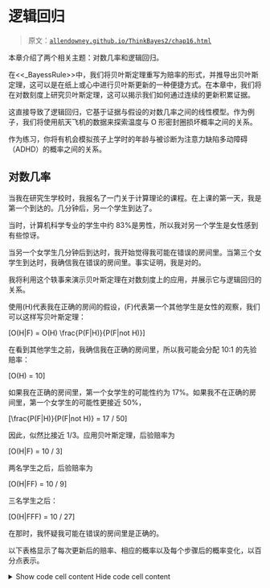 # 逻辑回归

> 原文：[`allendowney.github.io/ThinkBayes2/chap16.html`](https://allendowney.github.io/ThinkBayes2/chap16.html)

本章介绍了两个相关主题：对数几率和逻辑回归。

在<<_BayessRule>>中，我们将贝叶斯定理重写为赔率的形式，并推导出贝叶斯定理，这可以是在纸上或心中进行贝叶斯更新的一种便捷方式。在本章中，我们将在对数刻度上研究贝叶斯定理，这可以揭示我们如何通过连续的更新积累证据。

这直接导致了逻辑回归，它基于证据与假设的对数几率之间的线性模型。作为例子，我们将使用航天飞机的数据来探索温度与 O 形密封圈损坏概率之间的关系。

作为练习，你将有机会模拟孩子上学时的年龄与被诊断为注意力缺陷多动障碍（ADHD）的概率之间的关系。

## 对数几率

当我在研究生学校时，我报名了一门关于计算理论的课程。在上课的第一天，我是第一个到达的。几分钟后，另一个学生到达了。

当时，计算机科学专业的学生中约 83%是男性，所以我对另一个学生是女性感到有些惊讶。

当另一个女学生几分钟后到达时，我开始觉得我可能在错误的房间里。当第三个女学生到达时，我确信我在错误的房间里。事实证明，我是对的。

我将利用这个轶事来演示贝叶斯定理在对数刻度上的应用，并展示它与逻辑回归的关系。

使用\(H\)代表我在正确的房间的假设，\(F\)代表第一个其他学生是女性的观察，我们可以这样写贝叶斯定理：

\[O(H|F) = O(H) \frac{P(F|H)}{P(F|not H)}\]

在看到其他学生之前，我确信我在正确的房间里，所以我可能会分配 10:1 的先验赔率：

\[O(H) = 10\]

如果我在正确的房间里，第一个女学生的可能性约为 17%。如果我不在正确的房间里，第一个女学生的可能性更接近 50%，

\[\frac{P(F|H)}{P(F|not H)} = 17 / 50\]

因此，似然比接近 1/3。应用贝叶斯定理，后验赔率为

\[O(H|F) = 10 / 3\]

两名学生之后，后验赔率为

\[O(H|FF) = 10 / 9\]

三名学生之后：

\[O(H|FFF) = 10 / 27\]

在那时，我怀疑我可能在错误的房间里是正确的。

以下表格显示了每次更新后的赔率、相应的概率以及每个步骤后的概率变化，以百分点表示。

<details class="hide above-input"><summary aria-label="Toggle hidden content">Show code cell content Hide code cell content</summary>

```py
def prob(o):
    return o / (o+1) 
```</details> <details class="hide above-input"><summary aria-label="Toggle hidden content">Show code cell source Hide code cell source</summary>

```py
import pandas as pd

index = ['prior', '1 student', '2 students', '3 students']

table = pd.DataFrame(index=index)
table['odds'] = [10, 10/3, 10/9, 10/27]
table['prob'] = prob(table['odds'])
table['prob diff'] = table['prob'].diff() * 100
table.fillna('--') 
```</details>

|  | 奇数 | 概率 | 概率差 |
| --- | --- | --- | --- |
| 先验 | 10.000000 | 0.909091 | -- |
| 1 名学生 | 3.333333 | 0.769231 | -13.986014 |
| 2 名学生 | 1.111111 | 0.526316 | -24.291498 |
| 3 名学生 | 0.370370 | 0.270270 | -25.604552 |

每次更新使用相同的似然度，但概率的变化并不相同。第一次更新将概率减少了大约 14 个百分点，第二次减少了 24 个百分点，第三次减少了 26 个百分点。这对于这种更新是正常的，事实上是必要的；如果变化是相同大小的，我们很快就会得到负概率。

几率遵循更明显的模式。因为每次更新都将几率乘以相同的似然比，所以几率形成一个几何序列。这让我们考虑另一种表示不确定性的方式：**对数几率**，它是几率的对数，通常使用自然对数（以\(e\)为底）表示。

将对数几率添加到表中：

<details class="hide above-input"><summary aria-label="Toggle hidden content">显示代码单元格源代码 隐藏代码单元格源代码</summary>

```py
import numpy as np

table['log odds'] = np.log(table['odds'])
table['log odds diff'] = table['log odds'].diff()
table.fillna('--') 
```</details>

|  | 几率 | 概率 | 概率差 | 对数几率 | 对数几率差 |
| --- | --- | --- | --- | --- | --- |
| 先验 | 10.000000 | 0.909091 | -- | 2.302585 | -- |
| 1 名学生 | 3.333333 | 0.769231 | -13.986014 | 1.203973 | -1.098612 |
| 2 名学生 | 1.111111 | 0.526316 | -24.291498 | 0.105361 | -1.098612 |
| 3 名学生 | 0.370370 | 0.270270 | -25.604552 | -0.993252 | -1.098612 |

你可能会注意到：

+   当概率大于 0.5 时，几率大于 1，对数几率为正。

+   当概率小于 0.5 时，几率小于 1，对数几率为负数。

你可能还会注意到对数几率是等间距的。每次更新后对数几率的变化是似然比的对数。

```py
np.log(1/3) 
```

```py
-1.0986122886681098 
```

在这个例子中是正确的，我们可以通过对 Bayes 定理的两边取对数来证明这一点。

\[\log O(H|F) = \log O(H) + \log \frac{P(F|H)}{P(F|not H)}\]

在对数几率尺度上，贝叶斯更新是可加的。因此，如果\(F^x\)表示我在等待时到达\(x\)名女学生，那么我在正确房间的后验对数几率为：

\[\log O(H|F^x) = \log O(H) + x \log \frac{P(F|H)}{P(F|not H)}\]

这个方程表示对数似然比和后验对数几率之间的线性关系。

在这个例子中，线性方程是精确的，但即使不是，通常也可以使用线性函数来模拟解释变量\(x\)与以对数几率表示的因变量之间的关系，如下所示：

\[\log O(H | x) = \beta_0 + \beta_1 x\]

其中\(\beta_0\)和\(\beta_1\)是未知参数：

+   截距\(\beta_0\)是当\(x\)为 0 时的假设对数几率。

+   斜率\(\beta_1\)是似然比的对数。

这个方程是逻辑回归的基础。

## 航天飞机问题

作为逻辑回归的一个例子，我将解决 Cameron Davidson-Pilon 的书[*Bayesian Methods for Hackers*](http://nbviewer.jupyter.org/github/CamDavidsonPilon/Probabilistic-Programming-and-Bayesian-Methods-for-Hackers/blob/master/Chapter2_MorePyMC/Ch2_MorePyMC_PyMC2.ipynb)中的一个问题。他写道：

> “1986 年 1 月 28 日，美国航天飞机计划的第 25 次飞行在发射后不久，航天飞机挑战者号的火箭助推器之一爆炸，导致全部七名机组人员遇难。事故调查委员会得出的结论是，事故是由火箭助推器上的一个 O 形圈失效引起的，而这种失效是由于一个有缺陷的设计，使得 O 形圈对包括外部温度在内的多种因素敏感。在之前的 24 次飞行中，有 23 次（一次在海上丢失）有 O 形圈失效的数据可用，并且这些数据在挑战者号发射前的晚上进行了讨论，但不幸的是，只有 7 次飞行中发生损坏事件的数据被认为是重要的，而且这些数据被认为没有明显的趋势。”

该数据集最初来自[这篇论文](https://amstat.tandfonline.com/doi/abs/10.1080/01621459.1989.10478858)，也可以从[Davidson-Pilon](https://raw.githubusercontent.com/CamDavidsonPilon/Probabilistic-Programming-and-Bayesian-Methods-for-Hackers/master/Chapter2_MorePyMC/data/challenger_data.csv)获取。

<details class="hide above-input"><summary aria-label="Toggle hidden content">显示代码单元格内容 隐藏代码单元格内容</summary>

```py
download('https://raw.githubusercontent.com/CamDavidsonPilon/Probabilistic-Programming-and-Bayesian-Methods-for-Hackers/master/Chapter2_MorePyMC/data/challenger_data.csv') 
```</details>

我将读取数据并进行一些清理。

<details class="hide above-input"><summary aria-label="Toggle hidden content">显示代码单元格内容隐藏代码单元格内容</summary>

```py
data = pd.read_csv('challenger_data.csv', parse_dates=[0])

# avoiding column names with spaces
data.rename(columns={'Damage Incident': 'Damage'}, inplace=True)

# dropping row 3, in which Damage Incident is NaN,
# and row 24, which is the record for the Challenger
data.drop(labels=[3, 24], inplace=True)

# convert the Damage column to integer
data['Damage'] = data['Damage'].astype(int)

data 
```

|  | 日期 | 温度 | 损坏 |
| --- | --- | --- | --- |
| 0 | 1981-04-12 | 66 | 0 |
| 1 | 1981-11-12 | 70 | 1 |
| 2 | 1982-03-22 | 69 | 0 |
| 4 | 1982-01-11 | 68 | 0 |
| 5 | 1983-04-04 | 67 | 0 |
| 6 | 1983-06-18 | 72 | 0 |
| 7 | 1983-08-30 | 73 | 0 |
| 8 | 1983-11-28 | 70 | 0 |
| 9 | 1984-02-03 | 57 | 1 |
| 10 | 1984-04-06 | 63 | 1 |
| 11 | 1984-08-30 | 70 | 1 |
| 12 | 1984-10-05 | 78 | 0 |
| 13 | 1984-11-08 | 67 | 0 |
| 14 | 1985-01-24 | 53 | 1 |
| 15 | 1985-04-12 | 67 | 0 |
| 16 | 1985-04-29 | 75 | 0 |
| 17 | 1985-06-17 | 70 | 0 |
| 18 | 1985-07-29 | 81 | 0 |
| 19 | 1985-08-27 | 76 | 0 |
| 20 | 1985-10-03 | 79 | 0 |
| 21 | 1985-10-30 | 75 | 1 |
| 22 | 1985-11-26 | 76 | 0 |

| 23 | 1986-01-12 | 58 | 1 |</details>

以下是前几行：

<details class="hide above-input"><summary aria-label="Toggle hidden content">显示代码单元格源代码隐藏代码单元格源代码</summary>

```py
data.head() 
```</details>

|  | 日期 | 温度 | 损坏 |
| --- | --- | --- | --- |
| 0 | 1981-04-12 | 66 | 0 |
| 1 | 1981-11-12 | 70 | 1 |
| 2 | 1982-03-22 | 69 | 0 |
| 4 | 1982-01-11 | 68 | 0 |
| 5 | 1983-04-04 | 67 | 0 |

列如下：

+   `日期`：发射日期，

+   `温度`：华氏温度，

+   `损坏`：如果发生损坏事件，则为`1`，否则为`0`。

数据集中有 23 次发射，其中 7 次发生了损坏事件。

<details class="hide above-input"><summary aria-label="Toggle hidden content">显示代码单元格内容隐藏代码单元格内容</summary>

```py
len(data), data['Damage'].sum() 
```

```py
(23, 7) 
```</details>

以下图显示了损坏和温度之间的关系。

<details class="hide above-input"><summary aria-label="Toggle hidden content">显示代码单元格源代码隐藏代码单元格源代码</summary>

```py
import matplotlib.pyplot as plt
from utils import decorate

def plot_data(data):
  """Plot damage as a function of temperature.

 data: DataFrame
 """
    plt.plot(data['Temperature'], data['Damage'], 'o', 
             label='data', color='C0', alpha=0.4)

    decorate(ylabel="Probability of damage",
         xlabel="Outside temperature (deg F)",
         title="Damage to O-Rings vs Temperature") 
```</details> <details class="hide above-input"><summary aria-label="Toggle hidden content">显示代码单元格源代码隐藏代码单元格源代码</summary>

```py
plot_data(data) 
```</details> ![_images/9c176560b9752003e2f6e6e100518c13a4375e65aa388ab988866eb61c444569.png](img/d4d696fb17142eb2541d5857df0c70b9.png)

当室外温度低于 65 度时，O 形圈总是会受损。当温度高于 65 度时，通常不会受损。

根据这个图，似乎有理由认为损坏的概率与温度有关。如果我们假设这个概率遵循逻辑模型，我们可以写成：

\[\log O(H | x) = \beta_0 + \beta_1 x\]

其中\(H\)是 O 形圈将受损的假设，\(x\)是温度，\(\beta_0\)和\(\beta_1\)是我们将要估计的参数。出于我很快会解释的原因，我将定义\(x\)为温度，通过一个偏移量进行了平移，使其平均值为 0。

```py
offset = data['Temperature'].mean().round()
data['x'] = data['Temperature'] - offset
offset 
```

```py
70.0 
```

为了保持一致，我将创建一个名为`y`的`Damage`列的副本。

```py
data['y'] = data['Damage'] 
```

在进行贝叶斯更新之前，我将使用`statsmodels`来运行传统（非贝叶斯）逻辑回归。

```py
import statsmodels.formula.api as smf

formula = 'y ~ x'
results = smf.logit(formula, data=data).fit(disp=False)
results.params 
```

```py
Intercept   -1.208490
x           -0.232163
dtype: float64 
```

`results`包含每个参数的“点估计”，即单个值而不是后验分布。

截距约为-1.2，估计斜率约为-0.23。为了查看这些参数的含义，我将使用它们来计算一系列温度的概率。以下是范围：

```py
inter = results.params['Intercept']
slope = results.params['x']
xs = np.arange(53, 83) - offset 
```

我们可以使用逻辑回归方程来计算对数几率：

```py
log_odds = inter + slope * xs 
```

然后转换为概率。

```py
odds = np.exp(log_odds)
ps = odds / (odds + 1) 
```

<details class="hide above-input"><summary aria-label="Toggle hidden content">显示代码单元格内容隐藏代码单元格内容</summary>

```py
ps.mean() 
```

```py
0.4155141126966854 
```</details>

将对数几率转换为概率是一个很常见的操作，它有一个名字，`expit`，SciPy 提供了一个计算它的函数。

```py
from scipy.special import expit

ps = expit(inter + slope * xs) 
```

<details class="hide above-input"><summary aria-label="Toggle hidden content">显示代码单元格内容隐藏代码单元格内容</summary>

```py
ps.mean() 
```

```py
0.4155141126966854 
```</details>

这是具有这些估计参数的逻辑模型的样子。

<details class="hide above-input"><summary aria-label="Toggle hidden content">显示代码单元格源代码 隐藏代码单元格源代码</summary>

```py
plt.plot(xs+offset, ps, label='model', color='C1')

plot_data(data) 
```</details> ![_images/184359ae741869c825727d898cd709c7876cb15a30627a4ac069ec7a766dda27.png](img/02337f43c9bd6ff6ed033cb5db254145.png)

在低温下，损坏的概率很高；在高温下，它接近于 0。

但这是基于传统的逻辑回归。现在我们将进行贝叶斯版本。

## 先验分布

我将为两个参数使用均匀分布，使用上一节的点估计来帮助我选择上限和下限。

```py
from utils import make_uniform

qs = np.linspace(-5, 1, num=101)
prior_inter = make_uniform(qs, 'Intercept') 
```

```py
qs = np.linspace(-0.8, 0.1, num=101)
prior_slope = make_uniform(qs, 'Slope') 
```

我们可以使用`make_joint`来构建联合先验分布。

```py
from utils import make_joint

joint = make_joint(prior_inter, prior_slope) 
```

`intercept`的值沿着列进行，`slope`的值沿着行进行。

对于这个问题，将先验“堆叠”起来，使参数成为`MultiIndex`中的级别，并将结果放入`Pmf`中会很方便。

```py
from empiricaldist import Pmf

joint_pmf = Pmf(joint.stack())
joint_pmf.head() 
```

|  |  | 概率 |
| --- | --- | --- |
| --- | --- | ---  |
| 斜率 | 截距 |  |
| --- | --- | ---  |
| -0.8 | -5.00 | 0.000098 |
| -4.94 | 0.000098 |
| -4.88 | 0.000098 |

`joint_pmf`是一个具有索引中的两个级别的`Pmf`，一个用于每个参数。这使得很容易循环遍历可能的参数对，正如我们将在下一节中看到的那样。

## 可能性

要进行更新，我们必须计算每对参数的数据的可能性。

为了使这更容易，我将按温度`x`对数据进行分组，并计算每个温度的发射次数和损坏事件的次数。

```py
grouped = data.groupby('x')['y'].agg(['count', 'sum'])
grouped.head() 
```

|  | 计数 | 总和 |
| --- | --- | --- |
| --- | --- | ---  |
| x |  |  |
| --- | --- | ---  |
| -17.0 | 1 | 1 |
| -13.0 | 1 | 1 |
| -12.0 | 1 | 1 |
| -7.0 | 1 | 1 |
| -4.0 | 1 | 0 |

结果是一个`DataFrame`，有两列：`count`是每个温度的发射次数；`sum`是损坏事件的次数。为了与二项分布的参数一致，我将它们分配给名为`ns`和`ks`的变量。

```py
ns = grouped['count']
ks = grouped['sum'] 
```

要计算数据的可能性，让我们暂时假设我们刚刚估计的参数`slope`和`inter`是正确的。

我们可以使用它们来计算每次发射温度的损坏概率，如下所示：

```py
xs = grouped.index
ps = expit(inter + slope * xs) 
```

`ps`包含根据模型每次发射温度的损坏概率。

现在，对于每个温度，我们有`ns`，`ps`和`ks`；我们可以使用二项分布来计算数据的可能性。

```py
from scipy.stats import binom

likes = binom.pmf(ks, ns, ps)
likes 
```

```py
array([0.93924781, 0.85931657, 0.82884484, 0.60268105, 0.56950687,
       0.24446388, 0.67790595, 0.72637895, 0.18815003, 0.8419509 ,
       0.87045398, 0.15645171, 0.86667894, 0.95545945, 0.96435859,
       0.97729671]) 
```

`likes`的每个元素是在`n`次发射中看到`k`次损坏事件的概率，如果损坏的概率是`p`。整个数据集的可能性是该数组的乘积。

```py
likes.prod() 
```

```py
0.0004653644508250066 
```

这就是我们如何计算特定参数对的数据可能性。现在我们可以计算所有可能对的数据可能性：

```py
likelihood = joint_pmf.copy()
for slope, inter in joint_pmf.index:
    ps = expit(inter + slope * xs)
    likes = binom.pmf(ks, ns, ps)
    likelihood[slope, inter] = likes.prod() 
```

为了初始化`likelihood`，我们复制`joint_pmf`，这是一种确保`likelihood`具有与`joint_pmf`相同的类型、索引和数据类型的便捷方式。

循环迭代参数。对于每个可能的对，它使用逻辑模型计算`ps`，计算数据的可能性，并将结果分配给`likelihood`中的一行。

## 更新

现在我们可以以通常的方式计算后验分布。

```py
posterior_pmf = joint_pmf * likelihood
posterior_pmf.normalize() 
```

因为我们使用了均匀先验，具有最高可能性的参数对也是具有最大后验概率的参数对：

<details class="hide above-input"><summary aria-label="Toggle hidden content">显示代码单元格内容 隐藏代码单元格内容</summary>

```py
pd.Series(posterior_pmf.max_prob(),
          index=['slope', 'inter']) 
```

```py
slope   -0.233
inter   -1.220
dtype: float64 
```</details>

因此，我们可以确认贝叶斯更新的结果与 StatsModels 计算的最大似然估计一致：

<details class="hide above-input"><summary aria-label="Toggle hidden content">显示代码单元格内容 隐藏代码单元格内容</summary>

```py
results.params 
```

```py
Intercept   -1.208490
x           -0.232163
dtype: float64 
```</details>

它们大致相同，在我们使用的网格的精度范围内。

如果我们取消堆叠后验`Pmf`，我们可以绘制联合后验分布的轮廓图。

```py
from utils import plot_contour

joint_posterior = posterior_pmf.unstack()
plot_contour(joint_posterior)
decorate(title='Joint posterior distribution') 
```

![_images/6fa00d5595996c520a41b3e76de338d79c39c384f930bc01ba19b7604f32c850.png](img/fb6869a9be510eeca3c1389df899ec45.png)

等高线图中的椭圆沿对角线排列，这表明后验分布中的`slope`和`inter`之间存在一定的相关性。

但相关性很弱，这也是我们在计算`x`时减去平均发射温度的原因之一；居中数据最小化了参数之间的相关性。

**练习：** 为了了解为什么这很重要，回去将`offset=60`并再次运行分析。斜率应该是相同的，但截距将会不同。如果绘制联合分布，得到的等高线将会被拉长，表明估计参数之间的相关性更强。

理论上，这种相关性并不是问题，但在实践中是问题。对于未居中的数据，后验分布更加分散，因此更难以覆盖联合先验分布。居中数据最大化了估计的精度；对于未居中的数据，我们需要进行更多的计算才能获得相同的精度。

## 边际分布

最后，我们可以提取边际分布。

```py
from utils import marginal

marginal_inter = marginal(joint_posterior, 0)
marginal_slope = marginal(joint_posterior, 1) 
```

这是`inter`的后验分布。

<details class="hide above-input"><summary aria-label="Toggle hidden content">显示代码单元格源代码 隐藏代码单元格源代码</summary>

```py
marginal_inter.plot(label='intercept', color='C4')

decorate(xlabel='Intercept',
         ylabel='PDF',
         title='Posterior marginal distribution of intercept') 
```</details> ![_images/b06adb0eb4e2bec88511c82b4d847ba57ba32ad397ab1b2c6a8c77dad4aba9f0.png](img/f3b94b3f1bc46134208bdb54c255ad3c.png)

这是`slope`的后验分布。

<details class="hide above-input"><summary aria-label="Toggle hidden content">显示代码单元格源代码 隐藏代码单元格源代码</summary>

```py
marginal_slope.plot(label='slope', color='C2')

decorate(xlabel='Slope',
         ylabel='PDF',
         title='Posterior marginal distribution of slope') 
```</details> ![_images/282201b1bee504c51b0c181166c0dedfe417f37e44ca3fad23e76f8a5865a3ef.png](img/8efbc3f30e4e6f76a7e2dbe86d5e7d88.png)

这是后验均值。

<details class="hide above-input"><summary aria-label="Toggle hidden content">显示代码单元格内容 隐藏代码单元格内容</summary>

```py
pd.Series([marginal_inter.mean(), marginal_slope.mean()],
          index=['inter', 'slope']) 
```

```py
inter   -1.376107
slope   -0.289795
dtype: float64 
```</details>

两个边际分布都有适度的偏斜，因此后验均值与点估计略有不同。

<details class="hide above-input"><summary aria-label="Toggle hidden content">显示代码单元格内容 隐藏代码单元格内容</summary>

```py
results.params 
```

```py
Intercept   -1.208490
x           -0.232163
dtype: float64 
```</details>

## 转换分布

让我们解释这些参数。回想一下，当 \(x\) 为 0 时，也就是温度约为 70 华氏度（`offset`的值）时，截距是假设的对数几率。因此，我们可以将`marginal_inter`中的数量解释为对数几率。

为了将它们转换为概率，我将使用以下函数，该函数通过应用给定的函数来转换`Pmf`中的数量：

```py
def transform(pmf, func):
  """Transform the quantities in a Pmf."""
    ps = pmf.ps
    qs = func(pmf.qs)
    return Pmf(ps, qs, copy=True) 
```

如果我们调用`transform`并将`expit`作为参数传递，它将把`marginal_inter`中的对数几率转换为概率，并返回用概率表示的`inter`的后验分布。

```py
marginal_probs = transform(marginal_inter, expit) 
```

`Pmf`提供了一个`transform`方法，可以做同样的事情。

```py
marginal_probs = marginal_inter.transform(expit) 
```

这是温度为 70 华氏度时损坏概率的后验分布。

<details class="hide above-input"><summary aria-label="Toggle hidden content">显示代码单元格源代码 隐藏代码单元格源代码</summary>

```py
marginal_probs.plot(color='C1')

decorate(xlabel='Probability of damage at 70 deg F',
         ylabel='PDF',
         title='Posterior marginal distribution of probabilities') 
```</details> ![_images/d4a0ba125f94c8d8a1007b700d5bdd5bab05c13b7e0b00f8e94c59eb068ef384.png](img/c7e489fb2ab8b75a9ae3383449fff948.png)

这个分布的均值约为 22%，这是根据模型在 70 华氏度时的损坏概率。

<details class="hide above-input"><summary aria-label="Toggle hidden content">显示代码单元格内容 隐藏代码单元格内容</summary>

```py
mean_prob = marginal_probs.mean()
mean_prob 
```

```py
0.2201937884647988 
```</details>

这个结果显示了我将`x`定义为温度为 70 华氏度时为零的第二个原因；这样，截距对应于相关温度下的损坏概率，而不是 0 华氏度。

现在让我们更仔细地看一下估计的斜率。在逻辑模型中，参数 \(\beta_1\) 是似然比的对数。

因此，我们可以将`marginal_slope`中的数量解释为对数似然比，并且我们可以使用`exp`将它们转换为似然比（也称为贝叶斯因子）。

```py
marginal_lr = marginal_slope.transform(np.exp) 
```

结果是似然比的后验分布；这是它的样子。

<details class="hide above-input"><summary aria-label="Toggle hidden content">显示代码单元格源代码 隐藏代码单元格源代码</summary>

```py
marginal_lr.plot(color='C3')

decorate(xlabel='Likelihood ratio of 1 deg F',
         ylabel='PDF',
         title='Posterior marginal distribution of likelihood ratios') 
```</details> ![_images/027bce9b65abb343c2f6a22dba21f4090f49d688afdcf61bf519088cf5b30dc8.png](img/384df6dd201224fcbc4e303e60ee143f.png)<details class="hide above-input"><summary aria-label="Toggle hidden content">显示代码单元格内容 隐藏代码单元格内容</summary>

```py
mean_lr = marginal_lr.mean()
mean_lr 
```

```py
0.7542914170110268 
```</details>

这个分布的均值约为 0.75，这意味着每增加一华氏度都会提供反对损坏可能性的证据，似然比（贝叶斯因子）为 0.75。

注意：

+   我通过将截距的边际分布转换为概率的边际分布，然后计算均值，计算了 70 华氏度下损坏概率的后验均值。

+   我通过将斜率的边际分布转换为似然比的边际分布，然后计算均值，计算了似然比的后验均值。

这是正确的操作顺序，而不是首先计算后验均值，然后再进行转换。

为了看到区别，让我们以另一种方式计算这两个值。这是`marginal_inter`的后验均值，转换为概率，与`marginal_probs`的均值进行比较。

<details class="hide above-input"><summary aria-label="Toggle hidden content">显示代码单元格内容 隐藏代码单元格内容</summary>

```py
expit(marginal_inter.mean()), marginal_probs.mean() 
```

```py
(0.2016349762400815, 0.2201937884647988) 
```</details>

这是`marginal_slope`的后验均值，转换为似然比，与`marginal_lr`的均值进行比较。

<details class="hide above-input"><summary aria-label="Toggle hidden content">显示代码单元格内容 隐藏代码单元格内容</summary>

```py
np.exp(marginal_slope.mean()), marginal_lr.mean() 
```

```py
(0.7484167954660071, 0.7542914170110268) 
```</details>

在这个例子中，差异并不是很大，但有时可能会很大。作为一般规则，首先进行转换，然后计算摘要统计。

## 预测分布

在逻辑模型中，参数是可以解释的，至少在转换之后是这样。但通常我们关心的是预测，而不是参数。在航天飞机的问题中，最重要的预测是：“如果室外温度为 31 华氏度，O 形圈损坏的概率是多少？”

为了进行这种预测，我将从后验分布中抽取参数对的样本。

```py
sample = posterior_pmf.choice(101) 
```

结果是一个包含 101 个元组的数组，每个元组代表一对可能的参数。我选择这个样本大小是为了加快计算速度。增加样本大小不会改变结果太多，但会更加精确一些。

<details class="hide above-input"><summary aria-label="Toggle hidden content">显示代码单元格内容 隐藏代码单元格内容</summary>

```py
sample.shape 
```

```py
(101,) 
```</details> <details class="hide above-input"><summary aria-label="Toggle hidden content">显示代码单元格内容 隐藏代码单元格内容</summary>

```py
sample.dtype 
```

```py
dtype('O') 
```</details> <details class="hide above-input"><summary aria-label="Toggle hidden content">显示代码单元格内容 隐藏代码单元格内容</summary>

```py
type(sample[0]) 
```

```py
tuple 
```</details>

为了生成预测，我将使用从 31 华氏度（挑战者号发射时的温度）到 82 华氏度（观测到的最高温度）的一系列温度。

```py
temps = np.arange(31, 83)
xs = temps - offset 
```

以下循环使用`xs`和参数样本来构建预测概率数组。

```py
pred = np.empty((len(sample), len(xs)))

for i, (slope, inter) in enumerate(sample):
    pred[i] = expit(inter + slope * xs) 
```

结果每个`xs`值对应一列，每个`sample`元素对应一行。

为了快速了解预测的样子，我们可以循环遍历行并绘制它们。

<details class="hide above-input"><summary aria-label="Toggle hidden content">显示代码单元格内容 隐藏代码单元格内容</summary>

```py
for ps in pred:
    plt.plot(temps, ps, color='C1', lw=0.5, alpha=0.4)

plot_data(data) 
```

![_images/21874fcd51b6d4d7c1877c9f9dd8744832e07b62154132a31ee4e2c8f92428f7.png](img/a85a52adc5748136290ed7fd06400b61.png)</details>

这个图中重叠的线条给出了每个温度下最可能的值和不确定性程度。

在每一列中，我将计算中位数来量化中心趋势，并计算 90%的可信区间来量化不确定性。

`np.percentile`计算给定百分位数；使用参数`axis=0`，它会为每一列计算百分位数。

```py
low, median, high = np.percentile(pred, [5, 50, 95], axis=0) 
```

结果是包含了 90% CI 下限、中位数和 CI 上限的预测概率的数组。

这就是它们的样子：

<details class="hide above-input"><summary aria-label="切换隐藏内容">显示代码单元格源代码 隐藏代码单元格源代码</summary>

```py
plt.fill_between(temps, low, high, color='C1', alpha=0.2)
plt.plot(temps, median, color='C1', label='logistic model')

plot_data(data) 
```</details> ![_images/d6ed2327e5042d3ea7f9418465186f43a7bc1122f9fce65442c9b565564a6cfc.png](img/9941ea28a2708ac4f8d37322e5d6aa7e.png)

根据这些结果，80 华氏度时 O 形圈损坏的概率接近 2%，但对于该预测存在一些不确定性；CI 的上限约为 10%。

在 60 度时，损坏的概率接近 80%，但 CI 甚至更宽，从 48%到 97%。

但模型的主要目标是预测 31 华氏度时损坏的概率，答案至少为 97%，更可能超过 99.9%。

<details class="hide above-input"><summary aria-label="切换隐藏内容">显示代码单元格内容 隐藏代码单元格内容</summary>

```py
low = pd.Series(low, temps)
median = pd.Series(median, temps)
high = pd.Series(high, temps) 
```</details> <details class="hide above-input"><summary aria-label="切换隐藏内容">显示代码单元格内容 隐藏代码单元格内容</summary>

```py
t = 80
print(median[t], (low[t], high[t])) 
```

```py
0.016956535510200765 (0.000563939208692237, 0.1335417225332125) 
```</details> <details class="hide above-input"><summary aria-label="切换隐藏内容">显示代码单元格内容 隐藏代码单元格内容</summary>

```py
t = 60
print(median[t], (low[t], high[t])) 
```

```py
0.7738185742694538 (0.45512110762641983, 0.9654437697137236) 
```</details> <details class="hide above-input"><summary aria-label="切换隐藏内容">显示代码单元格内容 隐藏代码单元格内容</summary>

```py
t = 31
print(median[t], (low[t], high[t])) 
```

```py
0.9998129598124814 (0.97280101769455, 0.999999987740933) 
```</details>

我们可能得出的一个结论是：如果负责挑战者号发射的人考虑了所有的数据，而不仅仅是七次损坏事件，他们本来可以预测到 31 华氏度时损坏的概率几乎是确定的。如果他们这样做了，很可能会推迟发射。

同时，如果他们考虑了前面的图表，他们可能会意识到模型做出的预测远远超出了数据范围。当我们这样外推时，我们不仅要记住模型量化的不确定性，即我们表达为可信区间的不确定性；我们还必须考虑模型本身可能不可靠的可能性。

这个例子是基于一个逻辑模型，假设每增加一度温度都会对损坏的可能性提供相同数量的证据。在一个狭窄的温度范围内，这可能是一个合理的假设，特别是如果有数据支持。但在更广泛的范围内，以及超出数据范围之外，现实没有义务遵循模型。

## 经验贝叶斯

在本章中，我使用 StatsModels 来计算最大化数据概率的参数，然后使用这些估计值来选择均匀先验分布的边界。你可能已经意识到，这个过程使用了数据两次，一次是选择先验，一次是进行更新。如果这让你感到不安，你并不孤单。我使用的这个过程是所谓的[经验贝叶斯方法](https://en.wikipedia.org/wiki/Empirical_Bayes_method)的一个例子，尽管我认为这不是一个特别好的名字。

虽然使用数据两次可能看起来有问题，在这些例子中并不是。要明白为什么，考虑一个替代方案：而不是使用估计的参数来选择先验分布的边界，我可以使用范围更广的均匀分布。在这种情况下，结果将是一样的；唯一的区别是我会花更多的时间计算后验概率极小的参数的似然。

因此，你可以将这个版本的经验贝叶斯视为一种优化，通过将先验分布放在值得计算数据的似然处，从而最小化计算。这种优化不会影响结果，因此不会“双重计算”数据。

## 总结

到目前为止，我们已经看到了三种表示对假设信心程度的方法：概率、几率和对数几率。当我们用对数几率来写贝叶斯定理时，贝叶斯更新是先验和似然的总和；在这个意义上，贝叶斯统计是假设和证据的算术。

这种形式的贝叶斯定理也是逻辑回归的基础，我们用它来推断参数和做预测。在航天飞机问题中，我们建立了温度和损坏概率之间的关系，并表明挑战者号灾难可能是可以预测的。但这个例子也警示了使用模型远超出数据范围的危险。

在下面的练习中，你将有机会练习本章的材料，使用对数几率来评估政治专家，并使用逻辑回归来模拟注意力缺陷多动障碍（ADHD）的诊断率。

在下一章中，我们将从逻辑回归转向线性回归，我们将用它来模拟温度、降雪和马拉松世界纪录的时间变化。

## 练习

**练习：**假设一个政治专家声称能够预测选举结果，但他并不是选择赢家，而是给每个候选人一个获胜的概率。对于这种预测，很难说它是对还是错。

例如，假设专家说爱丽丝有 70%的机会击败鲍勃，然后鲍勃赢得了选举。这是否意味着专家是错误的？

回答这个问题的一种方法是考虑两种假设：

+   `H`：专家的算法是合法的；它产生的概率在某种意义上正确地反映了候选人获胜的概率。

+   `not H`：专家的算法是虚假的；它产生的概率是平均为 50%的随机值。

如果专家说爱丽丝有 70%的获胜机会，她确实获胜了，这提供了支持`H`的证据，其似然比为 70/50。

如果专家说爱丽丝有 70%的获胜机会，她输了，这是反对`H`的证据，其似然比为 50/30。

假设我们对算法有一些信心，所以先验几率是 4 比 1。并且假设专家对三次选举进行了预测：

+   在第一次选举中，专家说爱丽丝有 70%的获胜机会，她确实获胜了。

+   在第二次选举中，专家说鲍勃有 30%的获胜机会，他确实获胜了。

+   在第三次选举中，专家说卡罗尔有 90%的获胜机会，她确实获胜了。

每个结果的对数似然比是多少？使用贝叶斯定理的对数几率形式来计算这些结果后的后验对数几率。总的来说，这些结果增加还是减少了你对专家的信心？

如果你对这个话题感兴趣，你可以[在这篇博客文章中阅读更多内容](http://allendowney.blogspot.com/2016/11/why-are-we-so-surprised.html)。

<details class="hide above-input"><summary aria-label="Toggle hidden content">显示代码单元格内容隐藏代码单元格内容</summary>

```py
# Solution

prior_log_odds = np.log(4)
prior_log_odds 
```

```py
1.3862943611198906 
```</details> <details class="hide above-input"><summary aria-label="Toggle hidden content">显示代码单元格内容 隐藏代码单元格内容</summary>

```py
# Solution

lr1 = np.log(7/5)
lr2 = np.log(3/5)
lr3 = np.log(9/5)

lr1, lr2, lr3 
```

```py
(0.3364722366212129, -0.5108256237659907, 0.5877866649021191) 
```</details> <details class="hide above-input"><summary aria-label="Toggle hidden content">显示代码单元格内容 隐藏代码单元格内容</summary>

```py
# Solution

# In total, these three outcomes provide evidence that the
# pundit's algorithm is legitmate, although with K=1.8,
# it is weak evidence.

posterior_log_odds = prior_log_odds + lr1 + lr2 + lr3
posterior_log_odds 
```

```py
1.7997276388772319 
```</details>

**练习：**《新英格兰医学杂志》上的一篇文章报告了一项研究的结果，该研究调查了多动症（ADHD）的诊断率与出生月份的关系：[“多动症和入学月份”](https://www.nejm.org/doi/10.1056/NEJMoa1806828)。

他们发现，在六月、七月和八月出生的儿童被诊断为多动症的可能性要大得多，与九月出生的儿童相比，但只有在那些将九月作为幼儿园入学截止日期的州。 在这些州，八月出生的孩子比九月出生的孩子小近一年开始上学。 该研究的作者认为原因是“行为上的年龄差异可能被归因于多动症，而不是孩子年龄较小”。

使用本章的方法来估计诊断概率作为出生月份的函数。 本章的笔记本提供了数据和一些建议，可以开始使用。

文章中包括这张图：

![`www.nejm.org/na101/home/literatum/publisher/mms/journals/content/nejm/2018/nejm_2018.379.issue-22/nejmoa1806828/20190131/images/img_xlarge/nejmoa1806828_f1.jpeg`](https://www.nejm.org/na101/home/literatum/publisher/mms/journals/content/nejm/2018/nejm_2018.379.issue-22/nejmoa1806828/20190131/images/img_xlarge/nejmoa1806828_f1.jpeg)

在我看来，这种数据的表现形式并没有清楚地显示出效果。

但是这张图包括原始数据，所以我们可以自己分析它。

注意：图中有一个错误，通过个人通信确认：

> 五月和六月的[诊断]被颠倒了。 五月应该是 317（而不是 287），六月应该是 287（而不是 317）。

所以这是更正后的数据，其中`n`是每个月出生的孩子人数，从一月开始，`k`是被诊断为多动症的孩子人数。

<details class="hide above-input"><summary aria-label="Toggle hidden content">显示代码单元格内容 隐藏代码单元格内容</summary>

```py
n = np.array([32690, 31238, 34405, 34565, 34977, 34415, 
                   36577, 36319, 35353, 34405, 31285, 31617])

k = np.array([265, 280, 307, 312, 317, 287, 
                      320, 309, 225, 240, 232, 243]) 
```</details>

首先，我将“滚动”数据，使其从九月开始，而不是一月。

<details class="hide above-input"><summary aria-label="Toggle hidden content">显示代码单元格内容 隐藏代码单元格内容</summary>

```py
x = np.arange(12)
n = np.roll(n, -8)
k = np.roll(k, -8) 
```</details>

然后我将把它放在一个`DataFrame`中，每个月一行，每万人中的诊断率。

<details class="hide above-input"><summary aria-label="Toggle hidden content">显示代码单元格内容 隐藏代码单元格内容</summary>

```py
adhd = pd.DataFrame(dict(x=x, k=k, n=n))
adhd['rate'] = adhd['k'] / adhd['n'] * 10000
adhd 
```

|  | x | k | n | 率 |
| --- | --- | --- | --- | --- |
| 0 | 0 | 225 | 35353 | 63.643821 |
| 1 | 1 | 240 | 34405 | 69.757303 |
| 2 | 2 | 232 | 31285 | 74.156944 |
| 3 | 3 | 243 | 31617 | 76.857387 |
| 4 | 4 | 265 | 32690 | 81.064546 |
| 5 | 5 | 280 | 31238 | 89.634420 |
| 6 | 6 | 307 | 34405 | 89.231216 |
| 7 | 7 | 312 | 34565 | 90.264719 |
| 8 | 8 | 317 | 34977 | 90.630986 |
| 9 | 9 | 287 | 34415 | 83.393869 |
| 10 | 10 | 320 | 36577 | 87.486672 |

| 11 | 11 | 309 | 36319 | 85.079435 |</details>

这就是诊断率的样子。

<details class="hide above-input"><summary aria-label="Toggle hidden content">显示代码单元格内容 隐藏代码单元格内容</summary>

```py
def plot_adhd(adhd):
    plt.plot(adhd['x'], adhd['rate'], 'o', 
             label='data', color='C0', alpha=0.4)

    plt.axvline(5.5, color='gray', alpha=0.2)
    plt.text(6, 64, 'Younger than average')
    plt.text(5, 64, 'Older than average', horizontalalignment='right')

    decorate(xlabel='Birth date, months after cutoff',
             ylabel='Diagnosis rate per 10,000') 
```</details> <details class="hide above-input"><summary aria-label="Toggle hidden content">显示代码单元格内容 隐藏代码单元格内容</summary>

```py
plot_adhd(adhd) 
```

![_images/f7fcadfc675c91a1017eeedc3aceabe80e38f562484fb583b6ae2dc2712a8110.png](img/fc55cb668a66d64a73295c05ec30c03e.png)</details>

对于前 9 个月，从 9 月到 5 月，我们看到了如果一些过多的诊断是由于“基于年龄的行为变异”而导致的情况。对于年龄差异的每个月，我们都看到诊断数量的增加。

这种模式在过去的三个月，即 6 月、7 月和 8 月，都有所下降。这可能可以用随机变异来解释，但也可能是由于父母的操纵；如果一些父母推迟了接近截止日期出生的孩子，这些月份的观察结果将包括一些相对年龄较大、因此更不可能被诊断的孩子。

不幸的是，数据集只包括出生月份，没有年份，所以我们不知道这些学生在开始上学时的实际年龄。然而，我们可以使用前九个月来估计年龄对诊断率的影响；然后我们可以考虑如何处理其他三个月。

使用本章的方法来估计诊断的概率作为出生月份的函数。从以下先验分布开始。

<details class="hide above-input"><summary aria-label="切换隐藏内容">显示代码单元格内容 隐藏代码单元格内容</summary>

```py
qs = np.linspace(-5.2, -4.6, num=51)
prior_inter = make_uniform(qs, 'Intercept') 
```</details> <details class="hide above-input"><summary aria-label="切换隐藏内容">显示代码单元格内容 隐藏代码单元格内容</summary>

```py
qs = np.linspace(0.0, 0.08, num=51)
prior_slope = make_uniform(qs, 'Slope') 
```</details>

1.  制作一个联合先验分布，并使用前九个月的数据对其进行更新。

1.  然后从后验分布中抽取一个样本，并用它来计算每个月的诊断概率的中位数和 90%的可信区间。

1.  作为一个额外的练习，使用过去三个月的数据进行第二次更新，但将观察到的诊断数量视为如果没有孩子被留下来会有的诊断数量的下限。

<details class="hide above-input"><summary aria-label="切换隐藏内容">显示代码单元格内容 隐藏代码单元格内容</summary>

```py
# Solution

joint = make_joint(prior_inter, prior_slope)
joint.head() 
```

| 截距 | -5.200 | -5.188 | -5.176 | -5.164 | -5.152 | -5.140 | -5.128 | -5.116 | -5.104 | -5.092 | ... | -4.708 | -4.696 | -4.684 | -4.672 | -4.660 | -4.648 | -4.636 | -4.624 | -4.612 | -4.600 |
| --- | --- | --- | --- | --- | --- | --- | --- | --- | --- | --- | --- | --- | --- | --- | --- | --- | --- | --- | --- | --- | --- |
| 斜率 |  |  |  |  |  |  |  |  |  |  |  |  |  |  |  |  |  |  |  |  |  |
| --- | --- | --- | --- | --- | --- | --- | --- | --- | --- | --- | --- | --- | --- | --- | --- | --- | --- | --- | --- | --- | --- |
| 0.0000 | 0.000384 | 0.000384 | 0.000384 | 0.000384 | 0.000384 | 0.000384 | 0.000384 | 0.000384 | 0.000384 | 0.000384 | ... | 0.000384 | 0.000384 | 0.000384 | 0.000384 | 0.000384 | 0.000384 | 0.000384 | 0.000384 | 0.000384 | 0.000384 |
| 0.0016 | 0.000384 | 0.000384 | 0.000384 | 0.000384 | 0.000384 | 0.000384 | 0.000384 | 0.000384 | 0.000384 | 0.000384 | ... | 0.000384 | 0.000384 | 0.000384 | 0.000384 | 0.000384 | 0.000384 | 0.000384 | 0.000384 | 0.000384 | 0.000384 |
| 0.0032 | 0.000384 | 0.000384 | 0.000384 | 0.000384 | 0.000384 | 0.000384 | 0.000384 | 0.000384 | 0.000384 | 0.000384 | ... | 0.000384 | 0.000384 | 0.000384 | 0.000384 | 0.000384 | 0.000384 | 0.000384 | 0.000384 | 0.000384 | 0.000384 |
| 0.0048 | 0.000384 | 0.000384 | 0.000384 | 0.000384 | 0.000384 | 0.000384 | 0.000384 | 0.000384 | 0.000384 | 0.000384 | ... | 0.000384 | 0.000384 | 0.000384 | 0.000384 | 0.000384 | 0.000384 | 0.000384 | 0.000384 | 0.000384 | 0.000384 |
| 0.0064 | 0.000384 | 0.000384 | 0.000384 | 0.000384 | 0.000384 | 0.000384 | 0.000384 | 0.000384 | 0.000384 | 0.000384 | ... | 0.000384 | 0.000384 | 0.000384 | 0.000384 | 0.000384 | 0.000384 | 0.000384 | 0.000384 | 0.000384 | 0.000384 |

5 行×51 列</details> <details class="hide above-input"><summary aria-label="切换隐藏内容">显示代码单元格内容 隐藏代码单元格内容</summary>

```py
# Solution

joint_pmf = Pmf(joint.stack())
joint_pmf.head() 
```

|  |  | 概率 |
| --- | --- | --- |
| 斜率 | 截距 |  |
| --- | --- | --- |
| 0.0 | -5.200 | 0.000384 |
| -5.188 | 0.000384 |

| -5.176 | 0.000384 |</details> <details class="hide above-input"><summary aria-label="切换隐藏内容">显示代码单元格内容 隐藏代码单元格内容</summary>

```py
# Solution

num_legit = 9
adhd1 = adhd.loc[0:num_legit-1]
adhd2 = adhd.loc[num_legit:]
adhd1 
```

|  | x | k | n | rate |
| --- | --- | --- | --- | --- |
| 0 | 0 | 225 | 35353 | 63.643821 |
| 1 | 1 | 240 | 34405 | 69.757303 |
| 2 | 2 | 232 | 31285 | 74.156944 |
| 3 | 3 | 243 | 31617 | 76.857387 |
| 4 | 4 | 265 | 32690 | 81.064546 |
| 5 | 5 | 280 | 31238 | 89.634420 |
| 6 | 6 | 307 | 34405 | 89.231216 |
| 7 | 7 | 312 | 34565 | 90.264719 |

| 8 | 8 | 317 | 34977 | 90.630986 |</details> <details class="hide above-input"><summary aria-label="切换隐藏内容">显示代码单元格内容 隐藏代码单元格内容</summary>

```py
# Solution

adhd2 
```

|  | x | k | n | rate |
| --- | --- | --- | --- | --- |
| 9 | 9 | 287 | 34415 | 83.393869 |
| 10 | 10 | 320 | 36577 | 87.486672 |

| 11 | 11 | 309 | 36319 | 85.079435 |</details> <details class="hide above-input"><summary aria-label="切换隐藏内容">显示代码单元格内容 隐藏代码单元格内容</summary>

```py
# Solution

from scipy.stats import binom

likelihood1 = joint_pmf.copy()

xs = adhd1['x']
ks = adhd1['k']
ns = adhd1['n']

for slope, inter in joint_pmf.index:
    ps = expit(inter + slope * xs)
    likes = binom.pmf(ks, ns, ps)
    likelihood1[slope, inter] = likes.prod()

likelihood1.sum() 
```

```py
3.5436858189129196e-14 
```</details> <details class="hide above-input"><summary aria-label="切换隐藏内容">显示代码单元格内容 隐藏代码单元格内容</summary>

```py
# Solution

# This update uses the binomial survival function to compute
# the probability that the number of cases *exceeds* `ks`.

likelihood2 = joint_pmf.copy()

xs = adhd2['x']
ks = adhd2['k']
ns = adhd2['n']

for slope, inter in joint_pmf.index:
    ps = expit(inter + slope * xs)
    likes = binom.sf(ks, ns, ps)
    likelihood2[slope, inter] = likes.prod()

likelihood2.sum() 
```

```py
1905.3511925068485 
```</details> <details class="hide above-input"><summary aria-label="切换隐藏内容">显示代码单元格内容 隐藏代码单元格内容</summary>

```py
# Solution

posterior_pmf = joint_pmf * likelihood1
posterior_pmf.normalize() 
```

```py
1.3624320718619453e-17 
```</details> <details class="hide above-input"><summary aria-label="切换隐藏内容">显示代码单元格内容 隐藏代码单元格内容</summary>

```py
# Solution

posterior_pmf.max_prob() 
```

```py
(0.0448, -4.996) 
```</details> <details class="hide above-input"><summary aria-label="切换隐藏内容">显示代码单元格内容 隐藏代码单元格内容</summary>

```py
# Solution

posterior_pmf = joint_pmf * likelihood1 * likelihood2
posterior_pmf.normalize() 
```

```py
1.3403142133315614e-17 
```</details> <details class="hide above-input"><summary aria-label="切换隐藏内容">显示代码单元格内容 隐藏代码单元格内容</summary>

```py
# Solution

posterior_pmf.max_prob() 
```

```py
(0.0448, -4.996) 
```</details> <details class="hide above-input"><summary aria-label="切换隐藏内容">显示代码单元格内容 隐藏代码单元格内容</summary>

```py
# Solution

joint_posterior = posterior_pmf.unstack()

plot_contour(joint_posterior)
decorate(title='Joint posterior distribution') 
```

![_images/8d4f98743b92db5422c7fe2b019ad6b7803f2191347c176038fa4c9c488d08f3.png](img/877768dbfe81bcaf9a2987e3c6c619c1.png)</details><details class="hide above-input"><summary aria-label="切换隐藏内容">显示代码单元格内容 隐藏代码单元格内容</summary>

```py
# Solution

marginal_inter = marginal(joint_posterior, 0)
marginal_slope = marginal(joint_posterior, 1)

marginal_inter.mean(), marginal_slope.mean() 
```

```py
(-4.999322906782624, 0.044607616771986124) 
```</details> <details class="hide above-input"><summary aria-label="切换隐藏内容">显示代码单元格内容 隐藏代码单元格内容</summary>

```py
# Solution

marginal_inter.plot(color='C4')
decorate(xlabel='Intercept',
         ylabel='PDF',
         title='Posterior marginal distribution of intercept') 
```

![_images/b337e10727df99215bb86fa06d97261ab7c199eae928d7a36397babd31f2df3d.png](img/1e3b0ee906d6865b47751784829dc3ac.png)</details><details class="hide above-input"><summary aria-label="切换隐藏内容">显示代码单元格内容 隐藏代码单元格内容</summary>

```py
# Solution

marginal_slope.plot(color='C2')

decorate(xlabel='Slope',
         ylabel='PDF',
         title='Posterior marginal distribution of slope') 
```

![_images/516901f5e13958d8a6c10717e88d32e21a505a54720c437b42eb3f97fdebb5b8.png](img/6bf5df4ebf404b58a2db1ed8ee8d60db.png)</details><details class="hide above-input"><summary aria-label="切换隐藏内容">显示代码单元格内容 隐藏代码单元格内容</summary>

```py
# Solution

sample = posterior_pmf.choice(101)
xs = adhd['x']
ps = np.empty((len(sample), len(xs)))

for i, (slope, inter) in enumerate(sample):
    ps[i] = expit(inter + slope * xs)

ps.shape 
```

```py
(101, 12) 
```</details> <details class="hide above-input"><summary aria-label="切换隐藏内容">显示代码单元格内容 隐藏代码单元格内容</summary>

```py
# Solution

low, median, high = np.percentile(ps, [2.5, 50, 97.5], axis=0)
median 
```

```py
array([0.00663988, 0.00695303, 0.00728085, 0.00762401, 0.00798321,
       0.00835919, 0.00875272, 0.00915734, 0.00955774, 0.00997548,
       0.01043603, 0.01094356]) 
```</details> <details class="hide above-input"><summary aria-label="切换隐藏内容">显示代码单元格内容 隐藏代码单元格内容</summary>

```py
# Solution

plt.fill_between(xs, low*10000, high*10000, 
                 color='C1', alpha=0.2)

plt.plot(xs, median*10000, label='model',
         color='C1', alpha=0.5)

plot_adhd(adhd) 
```

![_images/168f84e18b3338f4328e277a388b22e3d4da7f79745b6dcaa9369aeaadfde554.png](img/b128cc3045bc131b17f67874087d5b22.png)</details>
